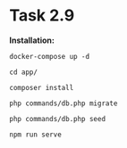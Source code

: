 # Task 2.9

**Installation:**


```
docker-compose up -d
```

```
cd app/
```

```
composer install
```

```
php commands/db.php migrate
```

```
php commands/db.php seed
```

```
npm run serve
```